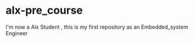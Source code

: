 # alx-pre_course
I'm now a Alx Student , this is my first repository as an Embedded_system Engineer
